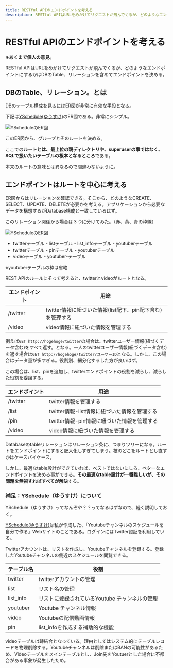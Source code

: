 ```yaml
---
title: RESTful APIのエンドポイントを考える
description: RESTful APIはURLをめがけてリクエストが飛んでくるが、どのようなエンドポイントにするかはDBのTable、リレーションを含めてエンドポイントを決める。
---
```


# RESTful APIのエンドポイントを考える

**※あくまで個人の意見。**

RESTful APIはURLをめがけてリクエストが飛んでくるが、どのようなエンドポイントにするかはDBのTable、リレーションを含めてエンドポイントを決める。

<ClientOnly>
  <CallInFeedAdsense />
</ClientOnly>

## DBのTable、リレーション。とは

DBのテーブル構成を見るにはER図が非常に有効な手段となる。

下記は[YSchedule(ゆうすけ)](https://yschedule.ement.dev/)のER図である。非常にシンプル。

![YScheduleのER図](/images/NestJS/er.png)

このER図から、グループとそのルートを決める。

ここでの**ルートとは、最上位の親ディレクトリや、superuserの事ではなく、SQLで扱いたいテーブルの根本となるところ**である。

本来のルートの意味とは異なるので間違わないように。

## エンドポイントはルートを中心に考える

ER図からはリレーションを確認できる。そこから、どのようなCREATE、SELECT、UPDATE、DELETEが必要かを考える。アプリケーションから必要なデータを構想するがDatabase構成と一致しているはず。

このリレーション関係から場合は３つに分けてみた。（赤、黄、青の枠線）

![YScheduleのER図](/images/NestJS/er_root.png)

* twitterテーブル - listテーブル - list_infoテーブル - youtuberテーブル
* twitterテーブル - pinテーブル - youtuberテーブル
* videoテーブル - youtuber-テーブル

※youtuberテーブルの枠は省略

REST APIのルールにそって考えると、twitterとvideoがルートとなる。

|エンドポイント|用途|
|---|---|
|/twitter|twitter情報に紐づいた情報(list配下、pin配下含む)を管理する|
|/video|video情報に紐づいた情報を管理する|

例えば`GET http://hogehoge/twitter`の場合は、twitterユーザー情報(紐づくデータ含む)をすべて返す。となる。一人のtwitterユーザー情報(紐づくデータ含む)を返す場合は`GET http://hogehoge/twitter/ユーザーID`となる。しかし、この場合はデータ量が多すぎる。役割別、細分化するした方が良いはず。

この場合は、list、pinを追加し、twitterエンドポイントの役割を減らし、減らした役割を委譲する。

|エンドポイント|用途|
|---|---|
|/twitter|twitter情報を管理する|
|/list|twitter情報-list情報に紐づいた情報を管理する|
|/pin|twitter情報-pin情報に紐づいた情報を管理する|
|/video|video情報に紐づいた情報を管理する|

Databaseのtableリレーションはリレーション条に、つまりツリーになる。ルートをエンドポイントにすると肥大化しすぎてしまう。枝のどこをルートとし直すかはケースバイケース。

しかし、最適なtable設計ができていれば、ベストではないにしろ、ベターなエンドポイントを決める事ができる。**その最適なtable設計が一番難しいが、その問題を無視すればすべてが解決**する。

### 補足：YSchedule（ゆうすけ）について

YSchedule（ゆうすけ）ってなんぞや？？ってなるはずなので、軽く説明しておく。

[YSchedule(ゆうすけ)](https://yschedule.ement.dev/)は私が作成した、「Youtubeチャンネルのスケジュールを自分で作る」Webサイトのことである。ログインにはTwitter認証を利用している。

Twitterアカウントは、リストを作成し、Youtubeチャンネルを登録する。登録したYoutubeチャンネルの側近のスケジュールを閲覧できる。

|テーブル名|役割|
|---|---|
|twitter|twitterアカウントの管理|
|list|リスト名の管理|
|list_info|リストに登録されているYoutube チャンネルの管理|
|youtuber|Youtube チャンネル情報|
|video|Youtubeの配信動画情報|
|pin|list_infoを作成する補助的な機能|

videoテーブルは疎結合となっている。理由としてはシステム的にテーブルレコードを物理削除する。Youtubeチャンネルは削除またはBANの可能性があるため、Videoテーブルをメインテーブルとし、Join先をYoutuerとした場合に不都合がある事象が発生したため。

<ClientOnly>
  <CallInFeedAdsense />
</ClientOnly>